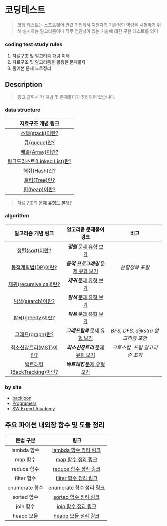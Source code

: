 # 코딩테스트
> 코딩 테스트는 소프트웨어 관련 기업에서 지원자의 기술적인 역량을 시험하기 위해 실시하는 알고리즘이나 직무 연관성이 있는 기술에 대한 구현 테스트를 의미

### coding test study rules

1. 자료구조 및 알고리즘 개념 이해
2. 자료구조 및 알고리즘을 활용한 문제풀이
3. 풀어본 문제 노트정리

## Description
> 링크 클릭시 각 개념 및 문제풀이가 정리되어 있습니다.

### data structure

|                                                자료구조 개념 링크                                                |
|:--------------------------------------------------------------------------------------------------------:|
|         [스택(stack)이란?](https://github.com/gudals-kim/Studyroom/tree/delevlop/codingtest/자료구조/스택)         |
|          [큐(queue)란?](https://github.com/gudals-kim/Studyroom/tree/delevlop/codingtest/자료구조/큐)          |
|         [배열(Array)이란?](https://github.com/gudals-kim/Studyroom/tree/delevlop/codingtest/자료구조/배열)         |
|  [링크드리스트(Linked List)란?](https://github.com/gudals-kim/Studyroom/tree/delevlop/codingtest/자료구조/링크드리스트)  |
|          [해쉬(Hash)란?](https://github.com/gudals-kim/Studyroom/tree/delevlop/codingtest/자료구조/해쉬)          |
|          [트리(Tree)란?](https://github.com/gudals-kim/Studyroom/tree/delevlop/codingtest/자료구조/트리)          |
|          [힙(heap)이란?](https://github.com/gudals-kim/Studyroom/tree/delevlop/codingtest/자료구조/힙)           |
> 자료구조의 [문제 유형도 볼래?](https://github.com/gudals-kim/Studyroom/tree/delevlop/codingtest/알고리즘_문제풀이/자료구조_문제)

### algorithm

|알고리즘 개념 링크|                                                알고리즘 문제풀이 링크                                                |비고|
|:---:|:----------------------------------------------------------------------------------------------------------:|:---:|
|[정렬(sort)이란?](https://github.com/gudals-kim/Studyroom/tree/delevlop/codingtest/알고리즘/정렬)|   ***정렬*** [문제 유형 보기](https://github.com/gudals-kim/Studyroom/tree/delevlop/codingtest/알고리즘_문제풀이/정렬_문제)    ||
|[동적계획법(DP)이란?](https://github.com/gudals-kim/Studyroom/tree/delevlop/codingtest/%EC%95%8C%EA%B3%A0%EB%A6%AC%EC%A6%98/%EB%8F%99%EC%A0%81%20%EA%B3%84%ED%9A%8D%EB%B2%95%EA%B3%BC%20%EB%B6%84%ED%95%A0%20%EC%A0%95%EB%B3%B5)| ***동적 프로그래밍*** [문제 유형 보기](https://github.com/gudals-kim/Studyroom/tree/delevlop/codingtest/알고리즘_문제풀이/동적프로그래밍_문제) |_분할정복 포함_|
|[재귀(recursive call)란?](https://github.com/gudals-kim/Studyroom/tree/delevlop/codingtest/알고리즘/재귀)|      ***재귀*** [문제 유형 보기](https://github.com/gudals-kim/Studyroom/tree/delevlop/codingtest/알고리즘_문제풀이/재귀_문제)       ||
|[탐색(search)이란?](https://github.com/gudals-kim/Studyroom/tree/delevlop/codingtest/알고리즘/탐색)|      ***탐색*** [문제 유형 보기](https://github.com/gudals-kim/Studyroom/tree/delevlop/codingtest/알고리즘_문제풀이/탐색_문제)       |
|[탐욕(greedy)이란?](https://github.com/gudals-kim/Studyroom/tree/delevlop/codingtest/알고리즘/탐욕)|      ***탐욕*** [문제 유형 보기](https://github.com/gudals-kim/Studyroom/tree/delevlop/codingtest/알고리즘_문제풀이/탐욕_문제)       ||
|[그래프(graph)란?](https://github.com/gudals-kim/Studyroom/tree/delevlop/codingtest/알고리즘/그래프)|   ***그래프탐색*** [문제 유형 보기](https://github.com/gudals-kim/Studyroom/tree/delevlop/codingtest/알고리즘_문제풀이/그래프탐색_문제)    | _BFS, DFS, dijkstra 알고리즘 포함_ |
|[최소신장트리(MST)이란?](https://github.com/gudals-kim/Studyroom/tree/delevlop/codingtest/%EC%95%8C%EA%B3%A0%EB%A6%AC%EC%A6%98/%EC%B5%9C%EC%86%8C%20%EC%8B%A0%EC%9E%A5%20%ED%8A%B8%EB%A6%AC)|   ***최소신장트리*** [문제 유형 보기](https://github.com/gudals-kim/Studyroom/tree/delevlop/codingtest/알고리즘_문제풀이/그래프탐색_문제)   |_크루스칼, 프림 알고리즘 포함_|
|[백트래킹(BackTracking)이란?](https://github.com/gudals-kim/Studyroom/tree/delevlop/codingtest/알고리즘/탐욕)|    ***백트래킹*** [문제 유형 보기](https://github.com/gudals-kim/Studyroom/tree/delevlop/codingtest/알고리즘_문제풀이/백트래킹_문제)     ||

### by site
- [backjoon]()
- [Programers](https://github.com/gudals-kim/Studyroom/tree/delevlop/codingtest/%EC%95%8C%EA%B3%A0%EB%A6%AC%EC%A6%98_%EB%AC%B8%EC%A0%9C%ED%92%80%EC%9D%B4/programus#programus-%EB%AC%B8%EC%A0%9C%ED%92%80%EC%9D%B4)
- [SW Expert Academy](https://github.com/gudals-kim/Studyroom/tree/delevlop/codingtest/%EC%95%8C%EA%B3%A0%EB%A6%AC%EC%A6%98_%EB%AC%B8%EC%A0%9C%ED%92%80%EC%9D%B4/ssafy#sw-expert-academy-%EB%AC%B8%EC%A0%9C)


## 주요 파이썬 내외장 함수 및 모듈 정리

|    문법 구분     |                                                    링크                                                     |
|:------------:|:---------------------------------------------------------------------------------------------------------:|
|  lambda 함수   |    [lambda 함수 정리 링크](https://github.com/gudals-kim/Studyroom/tree/delevlop/codingtest/파이썬함수/lambda.md)    |
|    map 함수    |       [map 함수 정리 링크](https://github.com/gudals-kim/Studyroom/tree/delevlop/codingtest/파이썬함수/map.md)       |
|  reduce 함수   |    [reduce 함수 정리 링크](https://github.com/gudals-kim/Studyroom/tree/delevlop/codingtest/파이썬함수/reduce.md)    |
|  filter 함수   |    [filter 함수 정리 링크](https://github.com/gudals-kim/Studyroom/tree/delevlop/codingtest/파이썬함수/filter.md)    |
| enumerate 함수 | [enumerate 함수 정리 링크](https://github.com/gudals-kim/Studyroom/tree/delevlop/codingtest/파이썬함수/enumerate.md) |
|  sorted 함수   |    [sorted 함수 정리 링크](https://github.com/gudals-kim/Studyroom/tree/delevlop/codingtest/파이썬함수/sorted.md)    |
|   join 함수    |      [join 함수 정리 링크](https://github.com/gudals-kim/Studyroom/tree/delevlop/codingtest/파이썬함수/join.md)      |
|   heapq 모듈   |     [heapq 모듈 정리 링크](https://github.com/gudals-kim/Studyroom/tree/delevlop/codingtest/파이썬함수/heapq.md)     |
